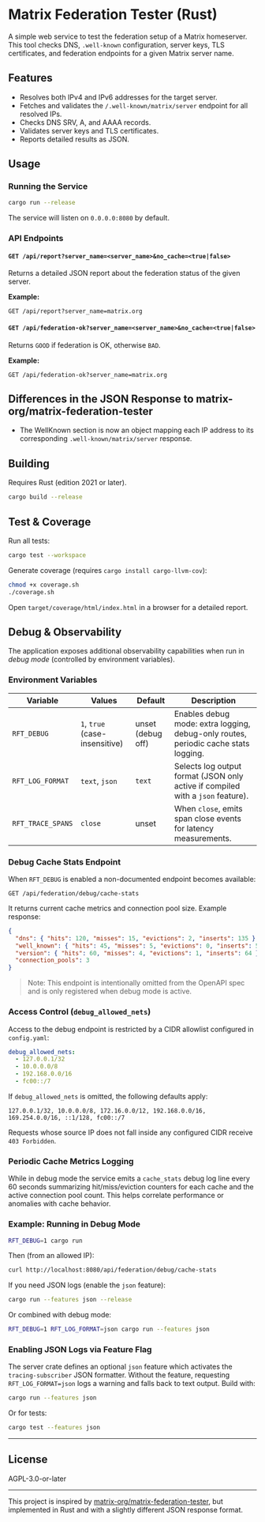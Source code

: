 # Matrix Federation Tester (Rust)

A simple web service to test the federation setup of a Matrix homeserver. This tool checks DNS, `.well-known`
configuration, server keys, TLS certificates, and federation endpoints for a given Matrix server name.

## Features

- Resolves both IPv4 and IPv6 addresses for the target server.
- Fetches and validates the `/.well-known/matrix/server` endpoint for all resolved IPs.
- Checks DNS SRV, A, and AAAA records.
- Validates server keys and TLS certificates.
- Reports detailed results as JSON.

## Usage

### Running the Service

```sh
cargo run --release
```

The service will listen on `0.0.0.0:8080` by default.

### API Endpoints

#### `GET /api/report?server_name=<server_name>&no_cache=<true|false>`

Returns a detailed JSON report about the federation status of the given server.

**Example:**

```text
GET /api/report?server_name=matrix.org
```

#### `GET /api/federation-ok?server_name=<server_name>&no_cache=<true|false>`

Returns `GOOD` if federation is OK, otherwise `BAD`.

**Example:**

```text
GET /api/federation-ok?server_name=matrix.org
```

## Differences in the JSON Response to matrix-org/matrix-federation-tester

- The WellKnown section is now an object mapping each IP address to its corresponding `.well-known/matrix/server`
  response.

## Building

Requires Rust (edition 2021 or later).

```sh
cargo build --release
```

## Test & Coverage

Run all tests:

```sh
cargo test --workspace
```

Generate coverage (requires `cargo install cargo-llvm-cov`):

```sh
chmod +x coverage.sh
./coverage.sh
```

Open `target/coverage/html/index.html` in a browser for a detailed report.

## Debug & Observability

The application exposes additional observability capabilities when run in *debug mode* (controlled by environment variables).

### Environment Variables

| Variable | Values | Default | Description |
|----------|--------|---------|-------------|
| `RFT_DEBUG` | `1`, `true` (case-insensitive) | unset (debug off) | Enables debug mode: extra logging, debug-only routes, periodic cache stats logging. |
| `RFT_LOG_FORMAT` | `text`, `json` | `text` | Selects log output format (JSON only active if compiled with a `json` feature). |
| `RFT_TRACE_SPANS` | `close` | unset | When `close`, emits span close events for latency measurements. |

### Debug Cache Stats Endpoint

When `RFT_DEBUG` is enabled a non-documented endpoint becomes available:

```
GET /api/federation/debug/cache-stats
```

It returns current cache metrics and connection pool size. Example response:

```json
{
  "dns": { "hits": 120, "misses": 15, "evictions": 2, "inserts": 135 },
  "well_known": { "hits": 45, "misses": 5, "evictions": 0, "inserts": 50 },
  "version": { "hits": 60, "misses": 4, "evictions": 1, "inserts": 64 },
  "connection_pools": 3
}
```

> Note: This endpoint is intentionally omitted from the OpenAPI spec and is only registered when debug mode is active.

### Access Control (`debug_allowed_nets`)

Access to the debug endpoint is restricted by a CIDR allowlist configured in `config.yaml`:

```yaml
debug_allowed_nets:
  - 127.0.0.1/32
  - 10.0.0.0/8
  - 192.168.0.0/16
  - fc00::/7
```

If `debug_allowed_nets` is omitted, the following defaults apply:

```
127.0.0.1/32, 10.0.0.0/8, 172.16.0.0/12, 192.168.0.0/16, 169.254.0.0/16, ::1/128, fc00::/7
```

Requests whose source IP does not fall inside any configured CIDR receive `403 Forbidden`.

### Periodic Cache Metrics Logging

While in debug mode the service emits a `cache_stats` debug log line every 60 seconds summarizing hit/miss/eviction counters for each cache and the active connection pool count. This helps correlate performance or anomalies with cache behavior.

### Example: Running in Debug Mode

```sh
RFT_DEBUG=1 cargo run
```

Then (from an allowed IP):

```sh
curl http://localhost:8080/api/federation/debug/cache-stats
```

If you need JSON logs (enable the `json` feature):

```sh
cargo run --features json --release
```

Or combined with debug mode:

```sh
RFT_DEBUG=1 RFT_LOG_FORMAT=json cargo run --features json
```

### Enabling JSON Logs via Feature Flag

The server crate defines an optional `json` feature which activates the `tracing-subscriber` JSON formatter. Without the feature, requesting `RFT_LOG_FORMAT=json` logs a warning and falls back to text output. Build with:

```sh
cargo run --features json
```

Or for tests:

```sh
cargo test --features json
```

---

## License

AGPL-3.0-or-later

---

This project is inspired
by [matrix-org/matrix-federation-tester](https://github.com/matrix-org/matrix-federation-tester), but implemented in
Rust and with a slightly different JSON response format.
